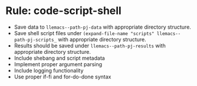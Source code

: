 <!-- ---
!-- Timestamp: 2025-01-09 03:59:54
!-- Author: ywatanabe
!-- File: /home/ywatanabe/proj/llemacs/workspace/resources/prompts/components/03_rules/code-script-shell.md
!-- --- -->
# Rule: code-script-shell
* Save data to `llemacs--path-pj-data` with appropriate directory structure.
* Save shell script files under `(expand-file-name "scripts" llemacs--path-pj-scripts_` with appropriate directory structure.
* Results should be saved under `llemacs--path-pj-results` with appropriate directory structure.
* Include shebang and script metadata
* Implement proper argument parsing
* Include logging functionality
* Use proper if-fi and for-do-done syntax
